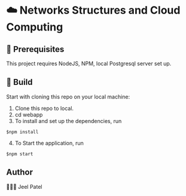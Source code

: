 # :cloud: Networks Structures and Cloud Computing 

## :wrench: Prerequisites

This project requires NodeJS, NPM, local Postgresql server set up.
## :hammer: Build

Start with cloning this repo on your local machine:

1. Clone this repo to local. 
2. cd webapp
3. To install and set up the dependencies, run
```
$npm install
```
4. To Start the application, run
```   
$npm start   
``` 

## Author 
👨🏻‍💻 Jeel Patel

